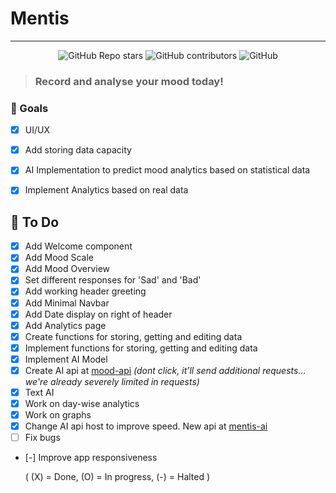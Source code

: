 # Mentis
---
<div align="center">
    <img alt="GitHub Repo stars" src="https://img.shields.io/github/stars/soil-boys/Mentis">
    <img alt="GitHub contributors" src="https://img.shields.io/github/contributors/soil-boys/Mentis">
    <img alt="GitHub" src="https://img.shields.io/github/license/soil-boys/Mentis">
</div>

> ### Record and analyse your mood today!

### 🚀 Goals

- [X] UI/UX
- [X] Add storing data capacity
- [X] AI Implementation to predict mood analytics based on statistical data
- [X] Implement Analytics based on real data



## 📝 To Do

- [X] Add Welcome component
- [X] Add Mood Scale
- [X] Add Mood Overview
- [X] Set different responses for 'Sad' and 'Bad'
- [X] Add working header greeting
- [X] Add Minimal Navbar
- [X] Add Date display on right of header
- [X] Add Analytics page
- [X] Create functions for storing, getting and editing data
- [X] Implement functions for storing, getting and editing data
- [X] Implement AI Model
- [X] Create AI api at [mood-api](https://mentis-ai.netlify.app/.netlify/functions/api/ai/mood) _(dont click, it'll send additional requests... we're already severely limited in requests)_
- [X] Text AI
- [X] Work on day-wise analytics
- [X] Work on graphs
- [X] Change AI api host to improve speed. New api at [mentis-ai](https://mentis-ai.onrender.com/ai/mood)
- [ ] Fix bugs
- [-] Improve app responsiveness

    ( (X) = Done, (O) = In progress, (-) = Halted )
